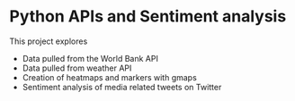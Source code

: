 # Python APIs and Sentiment analysis 
This project explores
* Data pulled from the World Bank API
* Data pulled from weather API 
* Creation of heatmaps and markers with gmaps
* Sentiment analysis of media related tweets on Twitter

